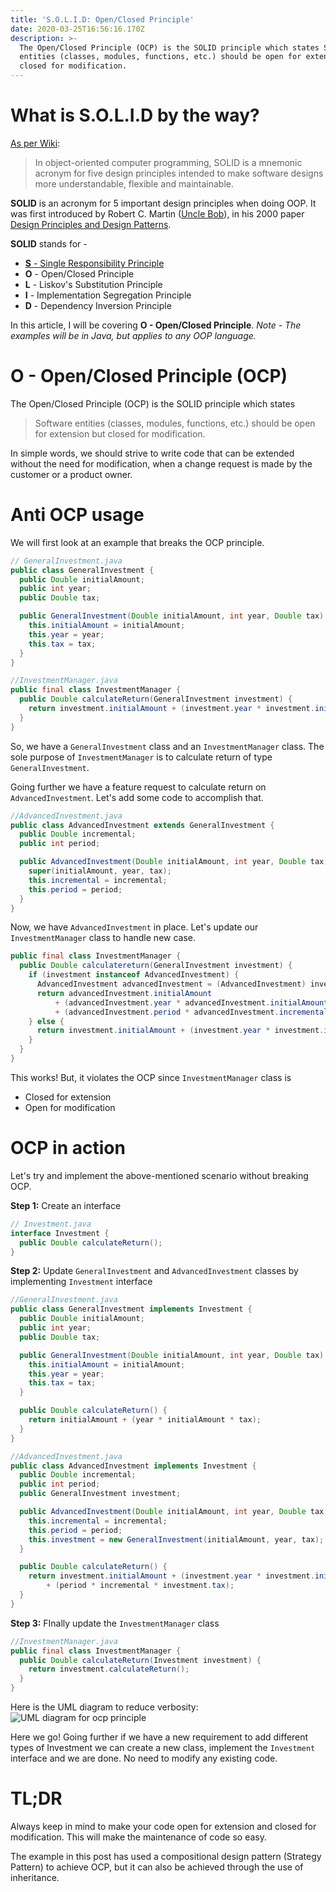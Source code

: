 ```yaml
---
title: 'S.O.L.I.D: Open/Closed Principle'
date: 2020-03-25T16:56:16.170Z
description: >-
  The Open/Closed Principle (OCP) is the SOLID principle which states Software
  entities (classes, modules, functions, etc.) should be open for extension but
  closed for modification.
---
```

# What is S.O.L.I.D by the way?

[As per Wiki](https://en.wikipedia.org/wiki/SOLID):

> In object-oriented computer programming, SOLID is a mnemonic acronym for five design principles intended to make software designs more understandable, flexible and maintainable.

**SOLID** is an acronym for 5 important design principles when doing OOP. It was first introduced by Robert C. Martin ([Uncle Bob](https://twitter.com/unclebobmartin?ref_src=twsrc%5Egoogle%7Ctwcamp%5Eserp%7Ctwgr%5Eauthor)), in his 2000 paper [Design Principles and Design Patterns](https://web.archive.org/web/20150906155800/http://www.objectmentor.com/resources/articles/Principles_and_Patterns.pdf).

**SOLID** stands for -

* [**S** - Single Responsibility Principle](https://dev.to/linuxnerd/s-o-l-i-d-single-responsibility-principle-3m4g/)
* **O** - Open/Closed Principle
* **L** - Liskov's Substitution Principle
* **I** - Implementation Segregation Principle
* **D** - Dependency Inversion Principle

In this article, I will be covering **O - Open/Closed Principle**. *Note - The examples will be in Java, but applies to any OOP language.*

# O - Open/Closed Principle (OCP)

The Open/Closed Principle (OCP) is the SOLID principle which states

> Software entities (classes, modules, functions, etc.) should be open for extension but closed for modification.

In simple words, we should strive to write code that can be extended without the need for modification, when a change request is made by the customer or a product owner.

# Anti OCP usage

We will first look at an example that breaks the OCP principle.

```java
// GeneralInvestment.java
public class GeneralInvestment {
  public Double initialAmount;
  public int year;
  public Double tax;

  public GeneralInvestment(Double initialAmount, int year, Double tax) {
    this.initialAmount = initialAmount;
    this.year = year;
    this.tax = tax;
  }
}

//InvestmentManager.java
public final class InvestmentManager {
  public Double calculateReturn(GeneralInvestment investment) {
    return investment.initialAmount + (investment.year * investment.initialAmount * investment.tax);
  }
}
```

So, we have a `GeneralInvestment` class and an `InvestmentManager` class. The sole purpose of `InvestmentManager` is to calculate return of type `GeneralInvestment`.

Going further we have a feature request to calculate return on `AdvancedInvestment`. Let's add some code to accomplish that.

```java
//AdvancedInvestment.java
public class AdvancedInvestment extends GeneralInvestment {
  public Double incremental;
  public int period;

  public AdvancedInvestment(Double initialAmount, int year, Double tax, Double incremental, int period) {
    super(initialAmount, year, tax);
    this.incremental = incremental;
    this.period = period;
  }
}
```

Now, we have `AdvancedInvestment` in place. Let's update our `InvestmentManager` class to handle new case.

```java
public final class InvestmentManager {
  public Double calculatereturn(GeneralInvestment investment) {
    if (investment instanceof AdvancedInvestment) {
      AdvancedInvestment advancedInvestment = (AdvancedInvestment) investment;
      return advancedInvestment.initialAmount
          + (advancedInvestment.year * advancedInvestment.initialAmount * advancedInvestment.tax)
          + (advancedInvestment.period * advancedInvestment.incremental * advancedInvestment.tax);
    } else {
      return investment.initialAmount + (investment.year * investment.initialAmount * investment.tax);
    }
  }
}
```

This works! But, it violates the OCP since `InvestmentManager` class is

* Closed for extension
* Open for modification

# OCP in action

Let's try and implement the above-mentioned scenario without breaking OCP.

**Step 1:** Create an interface

```java
// Investment.java
interface Investment {
  public Double calculateReturn();
}
```

**Step 2:** Update `GeneralInvestment` and `AdvancedInvestment` classes by implementing `Investment` interface

```java
//GeneralInvestment.java
public class GeneralInvestment implements Investment {
  public Double initialAmount;
  public int year;
  public Double tax;

  public GeneralInvestment(Double initialAmount, int year, Double tax) {
    this.initialAmount = initialAmount;
    this.year = year;
    this.tax = tax;
  }

  public Double calculateReturn() {
    return initialAmount + (year * initialAmount * tax);
  }
}

//AdvancedInvestment.java
public class AdvancedInvestment implements Investment {
  public Double incremental;
  public int period;
  public GeneralInvestment investment;

  public AdvancedInvestment(Double initialAmount, int year, Double tax, Double incremental, int period) {
    this.incremental = incremental;
    this.period = period;
    this.investment = new GeneralInvestment(initialAmount, year, tax);
  }

  public Double calculateReturn() {
    return investment.initialAmount + (investment.year * investment.initialAmount * investment.tax)
        + (period * incremental * investment.tax);
  }
}
```

**Step 3:** FInally update the `InvestmentManager` class

```java
//InvestmentManager.java
public final class InvestmentManager {
  public Double calculateReturn(Investment investment) {
    return investment.calculateReturn();
  }
}
```

Here is the UML diagram to reduce verbosity: ![UML diagram for ocp principle](https://dev-to-uploads.s3.amazonaws.com/i/mzo65d3j9d3u0bj1iyvc.png)

Here we go! Going further if we have a new requirement to add different types of Investment we can create a new class, implement the `Investment` interface and we are done. No need to modify any existing code.

# TL;DR

Always keep in mind to make your code open for extension and closed for modification. This will make the maintenance of code so easy.

The example in this post has used a compositional design pattern (Strategy Pattern) to achieve OCP, but it can also be achieved through the use of inheritance.